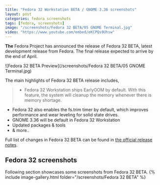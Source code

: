 ```yaml
---
title: "Fedora 32 Workstation BETA / GNOME 3.36 screenshots"
layout: post
categories: fedora screenshots
tags: [fedora, screenshots]
image: "/screenshots/Fedora 32 BETA/05 GNOME Terminal.jpg"
video: "https://www.youtube.com/embed/eKCPQs9Uhsw"
---
```

**The** Fedora Project has announced the release of Fedora 32 BETA, latest development release from Fedora. The final release expected to arrive by the end of April.

![Fedora 32 BETA Preview](/screenshots/Fedora 32 BETA/05 GNOME Terminal.jpg)

The main highlights of Fedora 32 BETA release includes,
> - Fedora 32 Workstation ships EarlyOOM by default. With this feature, the system will cleanup the memory whenever there is memory shortage.
- Fedora 32 also enables the fs.trim timer by default, which improves performance and wear leveling for solid state drives.
- GNOME 3.36 will be default in Fedora 32 Workstation
- Updated packages & tools
- & more..

Full list of changes in Fedora 32 BETA can be found in [the official release notes](https://fedoraproject.org/wiki/Releases/32/ChangeSet).

## Fedora 32 screenshots
Following section showcases some screenshots from Fedora 32 BETA.
{% include image-gallery.html folder="/screenshots/Fedora 32 BETA" %}